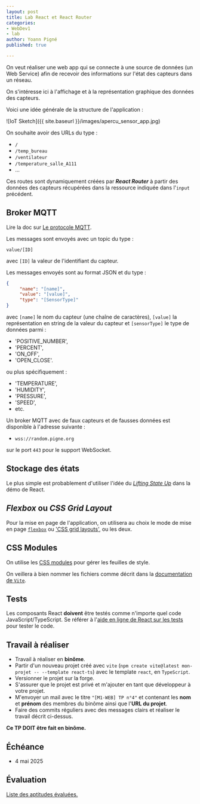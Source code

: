 ```yaml
---
layout: post
title: Lab React et React Router
categories:
- WebDev1
- lab
author: Yoann Pigné
published: true

---
```


On veut réaliser une web app qui se connecte à une source de données (un Web Service) afin de recevoir des informations sur l'état des capteurs dans un réseau.

On s'intéresse ici à l'affichage et à la représentation graphique des données des capteurs.

Voici une idée générale de la structure de l'application :

![IoT Sketch]({{ site.baseurl }}/images/apercu_sensor_app.jpg)

On souhaite avoir des URLs du type :

- `/`
- `/temp_bureau`
- `/ventilateur`
- `/temperature_salle_A111`
- ...

Ces routes sont dynamiquement créées par ***React Router*** à partir des données des capteurs récupérées dans la ressource indiquée dans l'`input` précédent.

## Broker MQTT

Lire la doc sur [Le protocole MQTT](https://mosquitto.org/man/mqtt-7.html).

Les messages sont envoyés avec un topic du type :

```
value/[ID]
```

avec `[ID]` la valeur de l'identifiant du capteur.

Les messages envoyés sont au format JSON et du type :

```JSON
{
     "name": "[name]",
     "value": "[value]",
     "type": "[SensorType]"
}
```

avec `[name]` le nom du capteur (une chaîne de caractères), `[value]` la représentation en string de la valeur du capteur et `[sensorType]` le type de données parmi :

- 'POSITIVE_NUMBER',
- 'PERCENT',
- 'ON_OFF',
- 'OPEN_CLOSE'.
  
ou plus spécifiquement :

- 'TEMPERATURE',
- 'HUMIDITY',
- 'PRESSURE',
- 'SPEED',
- etc.

Un broker MQTT avec de faux capteurs et de fausses données est disponible à l'adresse suivante :

- `wss://random.pigne.org`

sur le port `443` pour le support WebSocket.

## Stockage des états       

Le plus simple est probablement d'utiliser l'idée du [*Lifting State Up*](https://reactjs.org/tutorial/tutorial.html#lifting-state-up) dans la démo de React.

## *Flexbox* ou *CSS Grid Layout*

Pour la mise en page de l'application, on utilisera au choix le mode de mise en page [`flexbox`](https://developer.mozilla.org/fr/docs/Web/CSS/Disposition_des_bo%C3%AEtes_flexibles_CSS/Utilisation_des_flexbox_en_CSS) ou ['CSS grid layouts'](https://developer.mozilla.org/en-US/docs/Web/CSS/CSS_Grid_Layout), ou les deux.

## CSS Modules

On utilise les [CSS modules](https://github.com/css-modules/css-modules) pour gérer les feuilles de style.

On veillera à bien nommer les fichiers comme décrit dans la [documentation de `Vite`](https://vitejs.dev/guide/features#css-modules).

## Tests

Les composants React **doivent** être testés comme n'importe quel code JavaScript/TypeScript. Se référer à l'[aide en ligne de React sur les tests](https://fr.reactjs.org/docs/testing.html) pour tester le code.

## Travail à réaliser

- Travail à réaliser en **binôme**.
- Partir d'un nouveau projet créé avec `vite` (`npm create vite@latest mon-projet -- --template react-ts`) avec le template `react`, en `TypeScript`.
- Versionner le projet sur la forge.
- S'assurer que le projet est privé et m'ajouter en tant que développeur à votre projet.
- M'envoyer un mail avec le titre `"[M1-WEB] TP n°4"` et contenant les **nom** et **prénom** des membres du binôme ainsi que l'**URL du projet**.
- Faire des commits réguliers avec des messages clairs et réaliser le travail décrit ci-dessus.

**Ce TP DOIT être fait en binôme.**

## Échéance

- 4 mai 2025

## Évaluation

[Liste des aptitudes évaluées.](/teaching/WebDev1#react--reactrouter--redux)


